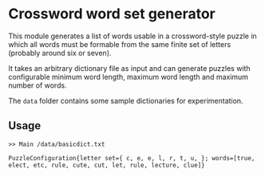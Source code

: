 # Crossword word set generator

This module generates a list of words usable in a crossword-style puzzle in
which all words must be formable from the same finite set of letters (probably
around six or seven).

It takes an arbitrary dictionary file as input and can generate puzzles with
configurable minimum word length, maximum word length and maximum number of
words.

The `data` folder contains some sample dictionaries for experimentation.

## Usage
```
>> Main /data/basicdict.txt

PuzzleConfiguration{letter set={ c, e, e, l, r, t, u, }; words=[true, elect, etc, rule, cute, cut, let, rule, lecture, clue]}
```